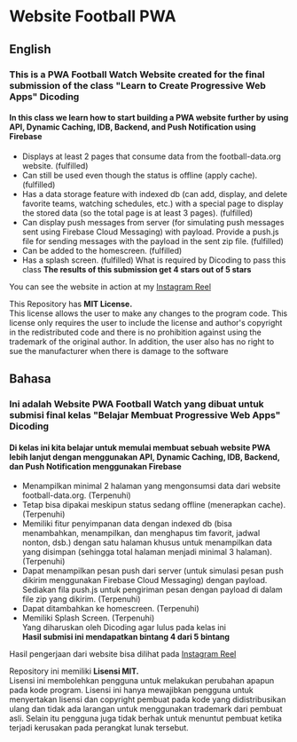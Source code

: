 # Website Football PWA

## English
### This is a PWA Football Watch Website created for the final submission of the class "Learn to Create Progressive Web Apps" Dicoding

#### In this class we learn how to start building a PWA website further by using API, Dynamic Caching, IDB, Backend, and Push Notification using Firebase
- Displays at least 2 pages that consume data from the football-data.org website. (fulfilled)
- Can still be used even though the status is offline (apply cache). (fulfilled)
- Has a data storage feature with indexed db (can add, display, and delete favorite teams, watching schedules, etc.) with a special page to display the stored data (so the total page is at least 3 pages). (fulfilled)
- Can display push messages from server (for simulating push messages sent using Firebase Cloud Messaging) with payload. Provide a push.js file for sending messages with the payload in the sent zip file. (fulfilled)
- Can be added to the homescreen. (fulfilled)
- Has a splash screen. (fulfilled)
What is required by Dicoding to pass this class
**The results of this submission get 4 stars out of 5 stars**    

You can see the website in action at my [Instagram Reel](https://www.instagram.com/reel/Cg91w0sKfWg/)

This Repository has **MIT License.**   
This license allows the user to make any changes to the program code. This license only requires the user to include the license and author's copyright in the redistributed code and there is no prohibition against using the trademark of the original author. In addition, the user also has no right to sue the manufacturer when there is damage to the software

## Bahasa
### Ini adalah Website PWA Football Watch yang dibuat untuk submisi final kelas "Belajar Membuat Progressive Web Apps" Dicoding ###

#### Di kelas ini kita belajar untuk memulai membuat sebuah website PWA lebih lanjut dengan menggunakan API, Dynamic Caching, IDB, Backend, dan Push Notification menggunakan Firebase  
- Menampilkan minimal 2 halaman yang mengonsumsi data dari website football-data.org. (Terpenuhi)    
- Tetap bisa dipakai meskipun status sedang offline (menerapkan cache). (Terpenuhi)    
- Memiliki fitur penyimpanan data dengan indexed db (bisa menambahkan, menampilkan, dan menghapus tim favorit, jadwal nonton, dsb.) dengan satu halaman khusus untuk menampilkan data yang disimpan (sehingga total halaman menjadi minimal 3 halaman). (Terpenuhi)  
- Dapat menampilkan pesan push dari server (untuk simulasi pesan push dikirim menggunakan Firebase Cloud Messaging) dengan payload. Sediakan fila push.js untuk pengiriman pesan dengan payload di dalam file zip yang dikirim. (Terpenuhi)  
- Dapat ditambahkan ke homescreen. (Terpenuhi)
- Memiliki Splash Screen. (Terpenuhi)    
Yang diharuskan oleh Dicoding agar lulus pada kelas ini    
**Hasil submisi ini mendapatkan bintang 4 dari 5 bintang**    

Hasil pengerjaan dari website bisa dilihat pada [Instagram Reel](https://www.instagram.com/reel/Cg91w0sKfWg/)

Repository ini memiliki **Lisensi MIT.**      
Lisensi ini membolehkan pengguna untuk melakukan perubahan apapun pada kode program. Lisensi ini hanya mewajibkan pengguna untuk menyertakan lisensi dan copyright pembuat pada kode yang didistribusikan ulang dan tidak ada larangan untuk menggunakan trademark dari pembuat asli. Selain itu pengguna juga tidak berhak untuk menuntut pembuat ketika terjadi kerusakan pada perangkat lunak tersebut.
